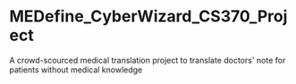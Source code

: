 # MEDefine_CyberWizard_CS370_Project
A crowd-scourced medical translation project to translate doctors' note for patients without medical knowledge
